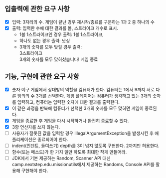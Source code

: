 ## 입출력에 관한 요구 사항
- [X] 입력: 3자리의 수. 게임이 끝난 경우 재시작/종료를 구분하는 1과 2 중 하나의 수
- [X] 출력: 입력한 수에 대한 결과를 볼, 스트라이크 개수로 표시. 
  - 1볼 1스트라이크인 경우 출력: 1볼 1스트라이크, 
  - 하나도 없는 경우 출력: 낫싱
  - 3개의 숫자를 모두 맞힐 경우 출력:  
    3스트라이크  
    3개의 숫자를 모두 맞히셨습니다! 게임 종료
## 기능, 구현에 관한 요구 사항
- [X] 숫자 야구 게임에서 상대방의 역할을 컴퓨터가 한다. 컴퓨터는 1에서 9까지 서로 다른 임의의 수 3개를 선택한다. 게임 플레이어는 컴퓨터가 생각하고 있는 3개의 숫자를 입력하고, 컴퓨터는 입력한 숫자에 대한 결과를 출력한다.
- [X] 이 같은 과정을 반복해 컴퓨터가 선택한 3개의 숫자를 모두 맞히면 게임이 종료된다.
- [X] 게임을 종료한 후 게임을 다시 시작하거나 완전히 종료할 수 있다.
- [X] 3항 연산자를 쓰지 않는다.
- [ ] 사용자가 잘못된 값을 입력할 경우 IllegalArgumentException을 발생시킨 후 애플리케이션은 종료되어야 한다.
- [ ] indent(인덴트, 들여쓰기) depth를 3이 넘지 않도록 구현한다. 2까지만 허용한다.
- [ ] 함수(또는 메소드)가 한 가지 일만 하도록 최대한 작게 만들어라.
- [ ] JDK에서 기본 제공하는 Random, Scanner API 대신 camp.nextstep.edu.missionutils에서 제공하는 Randoms, Console API를 활용해 구현해야 한다.
